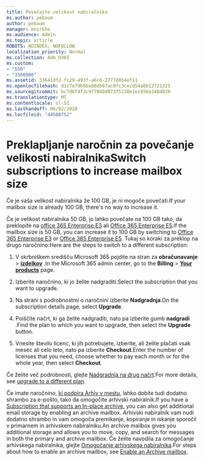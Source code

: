```yaml
---
title: Povečajte velikost nabiralnika
ms.author: pebaum
author: pebaum
manager: mnirkhe
ms.audience: Admin
ms.topic: article
ROBOTS: NOINDEX, NOFOLLOW
localization_priority: Normal
ms.collection: Adm_O365
ms.custom:
- "556"
- "3500006"
ms.assetid: 33641df2-fc29-493f-a6c6-2777d8b4ef11
ms.openlocfilehash: d1c7e79b0ba00db87ac0fc3cecd54a6b12721325
ms.sourcegitcommit: bc7d6f4f3c9f7060d073f5130e1ec856e248d020
ms.translationtype: MT
ms.contentlocale: sl-SI
ms.lasthandoff: 06/02/2020
ms.locfileid: "44508752"
---
```

# <a name="switch-subscriptions-to-increase-mailbox-size"></a><span data-ttu-id="ee0e9-102">Preklapljanje naročnin za povečanje velikosti nabiralnika</span><span class="sxs-lookup"><span data-stu-id="ee0e9-102">Switch subscriptions to increase mailbox size</span></span>

<span data-ttu-id="ee0e9-103">Če je vaša velikost nabiralnika že 100 GB, je ni mogoče povečati.</span><span class="sxs-lookup"><span data-stu-id="ee0e9-103">If your mailbox size is already 100 GB, there's no way to increase it.</span></span>
  
<span data-ttu-id="ee0e9-104">Če je velikost nabiralnika 50 GB, jo lahko povečate na 100 GB tako, da preklopite na [office 365 Enterprise E3](https://products.office.com/business/office-365-enterprise-e3-business-software) ali [Office 365 Enterprise E5](https://products.office.com/business/office-365-enterprise-e5-business-software).</span><span class="sxs-lookup"><span data-stu-id="ee0e9-104">If the mailbox size is 50 GB, you can increase it to 100 GB by switching to [Office 365 Enterprise E3](https://products.office.com/business/office-365-enterprise-e3-business-software) or [Office 365 Enterprise E5](https://products.office.com/business/office-365-enterprise-e5-business-software).</span></span> <span data-ttu-id="ee0e9-105">Tukaj so koraki za preklop na drugo naročnino:</span><span class="sxs-lookup"><span data-stu-id="ee0e9-105">Here are the steps to switch to a different subscription:</span></span>
  
1. <span data-ttu-id="ee0e9-106">V skrbniškem središču Microsoft 365 pojdite na stran za **obračunavanje** \> **[izdelkov](https://go.microsoft.com/fwlink/p/?linkid=842054)** .</span><span class="sxs-lookup"><span data-stu-id="ee0e9-106">In the Microsoft 365 admin center, go to the **Billing** \> **[Your products](https://go.microsoft.com/fwlink/p/?linkid=842054)** page.</span></span>

2. <span data-ttu-id="ee0e9-107">Izberite naročnino, ki jo želite nadgraditi.</span><span class="sxs-lookup"><span data-stu-id="ee0e9-107">Select the subscription that you want to upgrade.</span></span>

3. <span data-ttu-id="ee0e9-108">Na strani s podrobnostmi o naročnini izberite **Nadgradnja**.</span><span class="sxs-lookup"><span data-stu-id="ee0e9-108">On the subscription details page, select **Upgrade**.</span></span>

4. <span data-ttu-id="ee0e9-109">Poiščite načrt, ki ga želite nadgraditi, nato pa izberite gumb **nadgradi** .</span><span class="sxs-lookup"><span data-stu-id="ee0e9-109">Find the plan to which you want to upgrade, then select the **Upgrade** button.</span></span>

5. <span data-ttu-id="ee0e9-110">Vnesite število licenc, ki jih potrebujete, izberite, ali želite plačati vsak mesec ali celo leto, nato pa izberite **Checkout**.</span><span class="sxs-lookup"><span data-stu-id="ee0e9-110">Enter the number of licenses that you need, choose whether to pay each month or for the whole year, then select **Checkout**.</span></span>

<span data-ttu-id="ee0e9-111">Če želite več podrobnosti, glejte [Nadgradnja na drug načrt](https://docs.microsoft.com/microsoft-365/commerce/subscriptions/upgrade-to-different-plan).</span><span class="sxs-lookup"><span data-stu-id="ee0e9-111">For more details, see [upgrade to a different plan](https://docs.microsoft.com/microsoft-365/commerce/subscriptions/upgrade-to-different-plan).</span></span>

<span data-ttu-id="ee0e9-112">Če imate naročnino, [ki podpira Arhiv v mestu](https://docs.microsoft.com/office365/servicedescriptions/exchange-online-archiving-service-description/exchange-online-archiving-service-description), lahko dobite tudi dodatno shrambo za e-pošto, tako da omogočite arhivski nabiralnik.</span><span class="sxs-lookup"><span data-stu-id="ee0e9-112">If you have a [Subscription that supports an In-place archive](https://docs.microsoft.com/office365/servicedescriptions/exchange-online-archiving-service-description/exchange-online-archiving-service-description), you can also get additional email storage by enabling an archive mailbox.</span></span> <span data-ttu-id="ee0e9-113">Arhivski nabiralnik vam nudi dodatno shrambo in vam omogoča premikanje, kopiranje in iskanje sporočil v primarnem in arhivskem nabiralniku.</span><span class="sxs-lookup"><span data-stu-id="ee0e9-113">An archive mailbox gives you additional storage and allows you to move, copy, and search for messages in both the primary and archive mailbox.</span></span> <span data-ttu-id="ee0e9-114">Če želite navodila za omogočanje arhivskega nabiralnika, glejte [Omogočanje arhivskega nabiralnika](https://docs.microsoft.com/microsoft-365/compliance/enable-archive-mailboxes).</span><span class="sxs-lookup"><span data-stu-id="ee0e9-114">For steps about how to enable an archive mailbox, see [Enable an Archive mailbox](https://docs.microsoft.com/microsoft-365/compliance/enable-archive-mailboxes).</span></span>